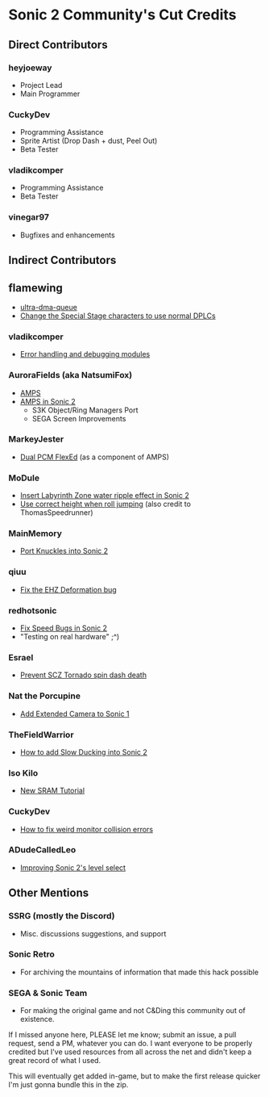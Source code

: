 # Sonic 2 Community's Cut Credits

## Direct Contributors

### heyjoeway
- Project Lead
- Main Programmer

### CuckyDev
- Programming Assistance
- Sprite Artist (Drop Dash + dust, Peel Out)
- Beta Tester

### vladikcomper
- Programming Assistance
- Beta Tester

### vinegar97
- Bugfixes and enhancements

## Indirect Contributors

## flamewing
- [ultra-dma-queue](https://github.com/vladikcomper/ultra-dma-queue)
- [Change the Special Stage characters to use normal DPLCs](http://info.sonicretro.org/SCHG_How-to:Change_the_Special_Stage_characters_to_use_normal_DPLCs)

### vladikcomper
- [Error handling and debugging modules](https://github.com/NatsumiFox/AMPS-Sonic-2/tree/master/ErrorDebugger)

### AuroraFields (aka NatsumiFox)
- [AMPS](https://github.com/NatsumiFox/AMPS)
- [AMPS in Sonic 2](https://github.com/NatsumiFox/AMPS-Sonic-2)
    - S3K Object/Ring Managers Port
    - SEGA Screen Improvements

### MarkeyJester
- [Dual PCM FlexEd](http://sonicresearch.org/community/index.php?threads/dual-pcm-flexed.5628/) (as a component of AMPS)

### MoDule
- [Insert Labyrinth Zone water ripple effect in Sonic 2](http://info.sonicretro.org/SCHG_How-to:Insert_Labyrinth_Zone_water_ripple_effect_in_Sonic_2)
- [Use correct height when roll jumping](http://info.sonicretro.org/SCHG_How-to:Use_correct_height_when_roll_jumping) (also credit to ThomasSpeedrunner)

### MainMemory
- [Port Knuckles into Sonic 2](http://info.sonicretro.org/SCHG_How-to:Port_Knuckles_into_Sonic_2)

### qiuu
- [Fix the EHZ Deformation bug](http://info.sonicretro.org/SCHG_How-to:Fix_the_EHZ_Deformation_bug)

### redhotsonic
- [Fix Speed Bugs in Sonic 2](http://info.sonicretro.org/SCHG_How-to:Fix_Speed_Bugs_in_Sonic_2)
- "Testing on real hardware" ;^)

### Esrael
- [Prevent SCZ Tornado spin dash death](http://info.sonicretro.org/SCHG_How-to:Prevent_SCZ_Tornado_spin_dash_death)

### Nat the Porcupine
- [Add Extended Camera to Sonic 1](http://info.sonicretro.org/SCHG_How-to:Add_Extended_Camera_to_Sonic_1)

### TheFieldWarrior
- [How to add Slow Ducking into Sonic 2](http://sonicresearch.org/community/index.php?threads/how-to-add-slow-ducking-into-sonic-2.5602/)

### Iso Kilo
- [New SRAM Tutorial](http://sonicresearch.org/community/index.php?threads/new-sram-tutorial.5877/)

### CuckyDev
- [How to fix weird monitor collision errors](http://sonicresearch.org/community/index.php?threads/how-to-fix-weird-monitor-collision-errors.5834/)

### ADudeCalledLeo
- [Improving Sonic 2's level select](http://sonicresearch.org/community/index.php?threads/improving-sonic-2s-level-select.5659/)

## Other Mentions

### SSRG (mostly the Discord)
- Misc. discussions suggestions, and support

### Sonic Retro
- For archiving the mountains of information that made this hack possible

### SEGA & Sonic Team
- For making the original game and not C&Ding this community out of existence.

If I missed anyone here, PLEASE let me know; submit an issue, a pull request, send a PM, whatever you can do. I want everyone to be properly credited but I've used resources from all across the net and didn't keep a great record of what I used.

This will eventually get added in-game, but to make the first release quicker I'm just gonna bundle this in the zip.